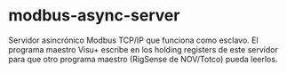 # modbus-async-server
Servidor asincrónico Modbus TCP/IP que funciona como esclavo. El programa maestro Visu+ escribe en los holding registers de este servidor para que otro programa maestro (RigSense de NOV/Totco) pueda leerlos.
